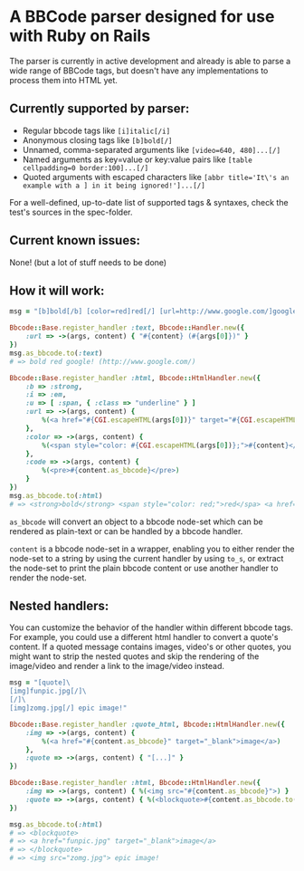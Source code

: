 A BBCode parser designed for use with Ruby on Rails
===================================================
The parser is currently in active development and already is able to parse a
wide range of BBCode tags, but doesn't have any implementations to process them
into HTML yet.

Currently supported by parser:
------------------------------
* Regular bbcode tags like `[i]italic[/i]`
* Anonymous closing tags like `[b]bold[/]`
* Unnamed, comma-separated arguments like `[video=640, 480]...[/]`
* Named arguments as key=value or key:value pairs like
  `[table cellpadding=0 border:100]...[/]`
* Quoted arguments with escaped characters like
  `[abbr title='It\'s an example with a ] in it being ignored!']...[/]`

For a well-defined, up-to-date list of supported tags & syntaxes, check the
test's sources in the spec-folder.

Current known issues:
---------------------
None! (but a lot of stuff needs to be done)

How it will work:
-----------------
```ruby
msg = "[b]bold[/b] [color=red]red[/] [url=http://www.google.com/]google![/url]"

Bbcode::Base.register_handler :text, Bbcode::Handler.new({
	:url => ->(args, content) { "#{content} (#{args[0]})" }
})
msg.as_bbcode.to(:text)
# => bold red google! (http://www.google.com/)

Bbcode::Base.register_handler :html, Bbcode::HtmlHandler.new({
	:b => :strong,
	:i => :em,
	:u => [ :span, { :class => "underline" } ]
	:url => ->(args, content) {
		%(<a href="#{CGI.escapeHTML(args[0])}" target="#{CGI.escapeHTML(args[1] || "_blank")}">#{content}</a>)
	},
	:color => ->(args, content) {
		%(<span style="color: #{CGI.escapeHTML(args[0])};">#{content}</span>)
	},
	:code => ->(args, content) {
		%(<pre>#{content.as_bbcode}</pre>)
	}
})
msg.as_bbcode.to(:html)
# => <strong>bold</strong> <span style="color: red;">red</spa> <a href="http://www.google.com/" target="_blank">google!</a>
```

`as_bbcode` will convert an object to a bbcode node-set which can be rendered
as plain-text or can be handled by a bbcode handler.

`content` is a bbcode node-set in a wrapper, enabling you to either render the
node-set to a string by using the current handler by using `to_s`, or extract
the node-set to print the plain bbcode content or use another handler to render
the node-set.

Nested handlers:
----------------
You can customize the behavior of the handler within different bbcode tags. For
example, you could use a different html handler to convert a quote's content.
If a quoted message contains images, video's or other quotes, you might want to
strip the nested quotes and skip the rendering of the image/video and render a
link to the image/video instead.

```ruby
msg = "[quote]\
[img]funpic.jpg[/]\
[/]\
[img]zomg.jpg[/] epic image!"

Bbcode::Base.register_handler :quote_html, Bbcode::HtmlHandler.new({
	:img => ->(args, content) {
		%(<a href="#{content.as_bbcode}" target="_blank">image</a>)
	},
	:quote => ->(args, content) { "[...]" }
})

Bbcode::Base.register_handler :html, Bbcode::HtmlHandler.new({
	:img => ->(args, content) { %(<img src="#{content.as_bbcode}">) }
	:quote => ->(args, content) { %(<blockquote>#{content.as_bbcode.to(:quote_html)}</blockquote>) }
})

msg.as_bbcode.to(:html)
# => <blockquote>
# => <a href="funpic.jpg" target="_blank">image</a>
# => </blockquote>
# => <img src="zomg.jpg"> epic image!
```